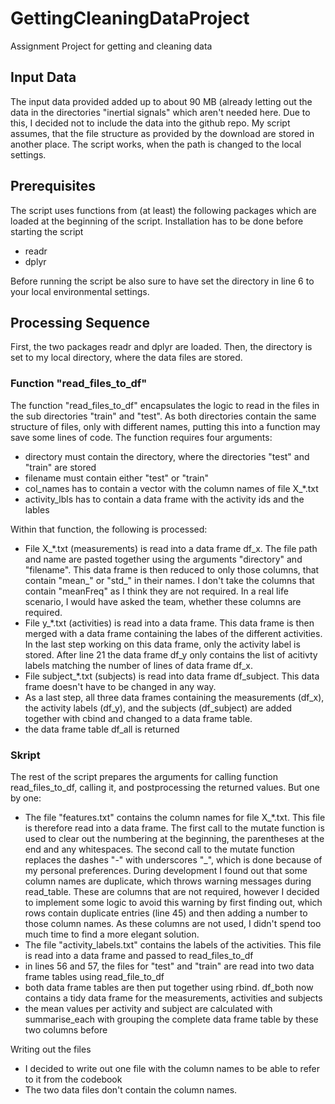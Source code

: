 # GettingCleaningDataProject
Assignment Project for getting and cleaning data

## Input Data
The input data provided added up to about 90 MB (already letting out the data in the directories "inertial signals" which aren't needed here.
Due to this, I decided not to include the data into the github repo. My script assumes, that the file structure as provided by the download are stored in another place. 
The script works, when the path is changed to the local settings.

## Prerequisites
The script uses functions from (at least) the following packages which are loaded at the beginning of the script. Installation has to be done before starting the script
* readr
* dplyr

Before running the script be also sure to have set the directory in line 6 to your local environmental settings.

## Processing Sequence
First, the two packages readr and dplyr are loaded.
Then, the directory is set to my local directory, where the data files are stored.

### Function "read_files_to_df"
The function "read_files_to_df" encapsulates the logic to read in the files in the sub directories "train" and "test". As both directories contain the same structure of files, only with different names, putting this into a function may save some lines of code.
The function requires four arguments:
* directory must contain the directory, where the directories "test" and "train" are stored
* filename must contain either "test" or "train"
* col_names has to contain a vector with the column names of file X_*.txt
* activity_lbls has to contain a data frame with the activity ids and the lables

Within that function, the following is processed:
* File X_*.txt (measurements) is read into a data frame df_x. The file path and name are pasted together using the arguments "directory" and "filename". This data frame is then reduced to only those columns, that contain "mean_" or "std_" in their names. I don't take the columns that contain "meanFreq" as I think they are not required. In a real life scenario, I would have asked the team, whether these columns are required.
* File y_*.txt (activities) is read into a data frame. This data frame is then merged with a data frame containing the labes of the different activities. In the last step working on this data frame, only the activity label is stored. After line 21 the data frame df_y only contains the list of acitivty labels matching the number of lines of data frame df_x.
* File subject_*.txt (subjects) is read into data frame df_subject. This data frame doesn't have to be changed in any way.
* As a last step, all three data frames containing the measurements (df_x), the activity labels (df_y), and the subjects (df_subject) are added together with cbind and changed to a data frame table.
* the data frame table df_all is returned

### Skript
The rest of the script prepares the arguments for calling function read_files_to_df, calling it, and postprocessing the returned values. But one by one:
* The file "features.txt" contains the column names for file X_*.txt. This file is therefore read into a data frame. The first call to the mutate function is used to clear out the numbering at the beginning, the parentheses at the end and any whitespaces. The second call to the mutate function replaces the dashes "-" with underscores "_", which is done because of my personal preferences. During development I found out that some column names are duplicate, which throws warning messages during read_table. These are columns that are not required, however I decided to implement some logic to avoid this warning by first finding out, which rows contain duplicate entries (line 45) and then adding a number to those column names. As these columns are not used, I didn't spend too much time to find a more elegant solution.
* The file "activity_labels.txt" contains the labels of the activities. This file is read into a data frame and passed to read_files_to_df
* in lines 56 and 57, the files for "test" and "train" are read into two data frame tables using read_file_to_df
* both data frame tables are then put together using rbind. df_both now contains a tidy data frame for the measurements, activities and subjects
* the mean values per activity and subject are calculated with summarise_each with grouping the complete data frame table by these two columns before

Writing out the files
* I decided to write out one file with the column names to be able to refer to it from the codebook
* The two data files don't contain the column names.
